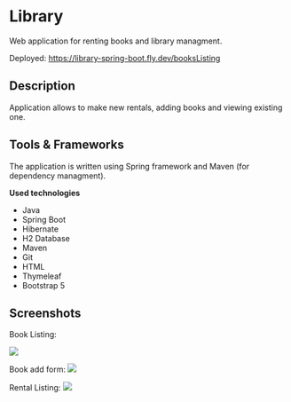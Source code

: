 # Library

Web application for renting books and library managment.

Deployed: https://library-spring-boot.fly.dev/booksListing

## Description

Application allows to make new rentals,
adding books and viewing existing one.

## Tools & Frameworks

The application is written using Spring framework and Maven 
(for dependency managment).


**Used technologies**
* Java
* Spring Boot
* Hibernate
* H2 Database
* Maven
* Git
* HTML
* Thymeleaf
* Bootstrap 5



## Screenshots


Book Listing:

![](https://github.com/DawidWilkowski/librarySpringBoot/blob/master/img/booksListing.png)

Book add form:
![](https://github.com/DawidWilkowski/librarySpringBoot/blob/master/img/showNewBookForm.png)

Rental Listing:
![](https://github.com/DawidWilkowski/librarySpringBoot/blob/master/img/rentals.png)
